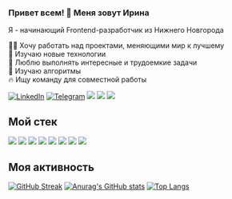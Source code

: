 ### Привет всем! 👋 Меня зовут Ирина
Я - начинающий Frontend-разработчик из Нижнего Новгорода <br />

👩‍💻 Хочу работать над проектами, меняющими мир к лучшему <br />
🎯 Изучаю новые технологии <br />
💪 Люблю выполнять интересные и трудоемкие задачи <br />
📝 Изучаю алгоритмы <br />
🔥 Ищу команду для совместной работы <br />

[![LinkedIn](https://img.shields.io/badge/LinkedIn-0077B5?style=for-the-badge&logo=linkedin&logoColor=white)](https://www.linkedin.com/in/ivkrylova) 
[![Telegram](https://img.shields.io/badge/-Telegram-blue?style=for-the-badge&logo=telegram)](https://t.me/IVKrylova)
![](https://img.shields.io/badge/E--mail-ivk.lis%40yandex.ru-orange?style=for-the-badge&logo=appveyo)
![](https://komarev.com/ghpvc/?username=IVKrylova&color=orange&style=for-the-badge) 
![](https://www.codewars.com/users/lis_krylova/badges/micro)
<br />

## Мой стек
![](https://img.shields.io/badge/HTML5-E34F26?style=for-the-badge&logo=html5&logoColor=white) 
![](https://img.shields.io/badge/CSS3-1572B6?style=for-the-badge&logo=css3&logoColor=white) 
![](https://img.shields.io/badge/JavaScript-323330?style=for-the-badge&logo=javascript&logoColor=F7DF1E) 
![](https://img.shields.io/badge/React-20232A?style=for-the-badge&logo=react&logoColor=61DAFB) 
![](https://img.shields.io/badge/Express.js-000000?style=for-the-badge&logo=express&logoColor=white) 
![](https://img.shields.io/badge/MongoDB-4EA94B?style=for-the-badge&logo=mongodb&logoColor=white)
![](https://img.shields.io/badge/-SCSS-ff69b4?style=for-the-badge)
![](https://img.shields.io/badge/Redux-593D88?style=for-the-badge&logo=redux&logoColor=white)

## Моя активность
[![GitHub Streak](https://streak-stats.demolab.com?user=IVKrylova&hide_border=true)](https://git.io/streak-stats)
[![Anurag's GitHub stats](https://github-readme-stats.vercel.app/api?username=IVKrylova)](https://github.com/anuraghazra/github-readme-stats)
[![Top Langs](https://github-readme-stats.vercel.app/api/top-langs/?username=IVKrylova&layout=compact&theme=vision-friendly-default)](https://github.com/anuraghazra/github-readme-stats)
